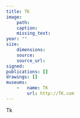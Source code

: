 ```yaml
---
title: TK
image:
    path: 
    caption: 
    missing_text: 
year: ""
size:
    dimensions: 
    source: 
    source_url: 
signed: 
publications: []
drawings: []
museums: 
    -   name: TK
        url: http://TK.com
---
```

Tk